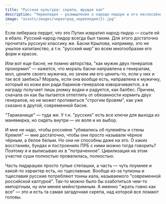 ```yaml
---
title: "Русская культура: скрепа, жрущая кал"
description: "Червепедия — размышления о народе-пидоре и его неспособности выйти из манямирка"
image: "assets/images/черветред_червепедия(2).jpg"
---
```


<p>Если либераха пердит, что это Путин извратил народ-пидор — ссыте ей в ебало. Русский народ-пидор всегда был таким. Для этого достаточно прочитать русскую классику же. Басни Крылова, например, это не унылое капитанство, а т.н. "русский мир" во всем многообразии его форм и красок.</p>

<p>Или вот еще басня, не помню авторства, "как мужик двух генералов прокормил" — кажется, что мораль басни направлена к генералам, мол, цените своего мужичка, но зачем им его ценить-то, если у них и так всё заебись? Мораль, если она вообще есть, направлена к мужичку, который из кожи вон ради баринов-генералов изворачивается, а в награду получает лишь рюмку водки и радуется, как балбес. Причем, сначала он как бы пытается отпетлять от обязанности кормить двух генералов, но не может противиться "строгим бровям", как уже сказано в другой, современной басне.</p>

<p>"Тараканище" — туда же. У т.н. "русских" есть все ключи для выхода из манямирка, но сидеть внутри — их воля и их выбор.</p>

<p>И мне не надо, чтобы россияне "убивались об пулемёты и стены Кремля" — мне достаточно, чтобы они просто называли чёрное чёрным, а белое белым. Но они не способны даже на это. О каких восстаниях, бундах и построениях ПРБ с ними можно тогда говорить? Поэтому я и выписываю их в "потраченное". Цивилизация на этом участке суши полностью провалилась, полностью.</p>

<p>Часть пидарашек просто тупые степашки, а часть — чуть поумнее и какой-то характер есть, но тщеславные. Вообще из-за тупизны и тщеславия русские потребляют тонны кала, называемого "современной российской калтурой". Так-то можно было бы озаботиться чем-то импортным, ну или менее мейнстримным. А именно "жрать говно как все" — это и есть та самая загадочная скрепа, над которой все ломают головы.</p>
